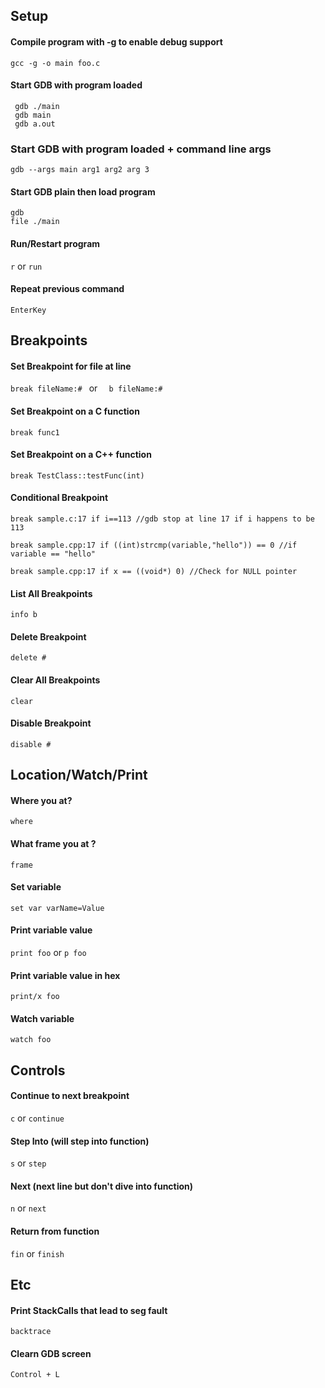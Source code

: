 ## Setup
#### Compile program with -g to enable debug support 
``` gcc -g -o main foo.c ```
#### Start GDB with program loaded 
```
 gdb ./main 
 gdb main
 gdb a.out 
```
### Start GDB with program loaded + command line args 
```
gdb --args main arg1 arg2 arg 3
```
#### Start GDB plain then load program 
``` 
gdb
file ./main 
```
#### Run/Restart program 
```r``` or ```run```  
#### Repeat previous command 
`EnterKey`

## Breakpoints 
#### Set Breakpoint for file at line #
``` break fileName:#  ```  or  ```  b fileName:#```
#### Set Breakpoint on a C function 
``` break func1 ```
#### Set Breakpoint on a C++ function 
``` break TestClass::testFunc(int) ```
#### Conditional Breakpoint 
`break sample.c:17 if i==113 //gdb stop at line 17 if i happens to be 113`

`break sample.cpp:17 if ((int)strcmp(variable,"hello")) == 0 //if variable == "hello"`

`break sample.cpp:17 if x == ((void*) 0) //Check for NULL pointer `
#### List All Breakpoints 
``` info b ```
#### Delete Breakpoint # 
``` delete # ```
#### Clear All Breakpoints 
``` clear ```
#### Disable Breakpoint 
``` disable # ```
## Location/Watch/Print
#### Where you at?
``` where ```
#### What frame you at ? 
``` frame ```
#### Set variable 
`set var varName=Value`
#### Print variable value 
`print foo` or `p foo`
#### Print variable value in hex
`print/x foo `
#### Watch variable 
`watch foo`

## Controls 
#### Continue to next breakpoint 
`c` or `continue`
#### Step Into (will step into function)
`s` or `step`
#### Next (next line but don't dive into function)
`n` or `next`
#### Return from function 
`fin` or `finish`

## Etc 
#### Print StackCalls that lead to seg fault 
``` backtrace ```
#### Clearn GDB screen 
``` Control + L ```